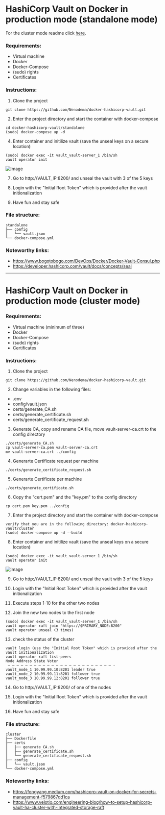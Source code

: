 # HashiCorp Vault on Docker in production mode (standalone mode)

For the cluster mode readme click [here](https://github.com/cisolutions-nl/docker-hashicorp-vault#hashicorp-vault-on-docker-in-production-mode-cluster-mode).

### Requirements:

* Virtual machine
* Docker
* Docker-Compose
* (sudo) rights
* Certificates

### Instructions:

1) Clone the project
```
git clone https://github.com/Nenodema/docker-hashicorp-vault.git
```
2) Enter the project directory and start the container with docker-compose
```
cd docker-hashicorp-vault/standalone
(sudo) docker-compose up -d
```
4) Enter container and initilize vault (save the unseal keys on a secure location)
```
(sudo) docker exec -it vault_vault-server_1 /bin/sh
vault operator init
```
![image](https://user-images.githubusercontent.com/33698556/212346090-229f6778-811a-46ee-8cf0-1688685cf548.png)

7) Go to http://VAULT_IP:8200/ and unseal the vault with 3 of the 5 keys

8) Login with the "Initial Root Token" which is provided after the vault initionalization

9) Have fun and stay safe

### File structure:

```
standalone
├── config
│   └── vault.json
└── docker-compose.yml
```
### Noteworthy links:

* https://www.bogotobogo.com/DevOps/Docker/Docker-Vault-Consul.php
* https://developer.hashicorp.com/vault/docs/concepts/seal


------------------------------------------------------------------------------------------------------------


# HashiCorp Vault on Docker in production mode (cluster mode)

### Requirements:

* Virtual machine (minimum of three)
* Docker
* Docker-Compose
* (sudo) rights
* Certificates

### Instructions:

1) Clone the project
```
git clone https://github.com/Nenodema/docker-hashicorp-vault.git
```
2) Change variables in the following files:
* .env
* config/vault.json
* certs/generate_CA.sh
* certs/generate_certificate.sh
* certs/generate_certificate_request.sh
3) Generate CA, copy and rename CA file, move vault-server-ca.crt to the config directory
```
./certs/generate_CA.sh
cp vault-server-ca.pem vault-server-ca.crt
mv vault-server-ca.crt ../config
```
4) Generarte Certificate request per machine
```
./certs/generate_certificate_request.sh
```
5) Generarte Certificate per machine
```
./certs/generate_certificate.sh
```
6) Copy the "cert.pem" and the "key.pm" to the config directory
```
cp cert.pem key.pem ../config
```
7) Enter the project directory and start the container with docker-compose
```
verify that you are in the following directory: docker-hashicorp-vault/cluster
(sudo) docker-compose up -d --build
```
8) Enter container and initilize vault (save the unseal keys on a secure location)
```
(sudo) docker exec -it vault_vault-server_1 /bin/sh
vault operator init
```
![image](https://user-images.githubusercontent.com/33698556/212346090-229f6778-811a-46ee-8cf0-1688685cf548.png)

9) Go to http://VAULT_IP:8200/ and unseal the vault with 3 of the 5 keys

10) Login with the "Initial Root Token" which is provided after the vault initionalization

11) Execute steps 1-10 for the other two nodes

12) Join the new two nodes to the first node
```
(sudo) docker exec -it vault_vault-server_1 /bin/sh
vault operator raft join "https://$PRIMARY_NODE:8200"
vault operator unseal (3 times)
```
13) check the status of the cluster
```
vault login (use the "Initial Root Token" which is provided after the vault initionalization
vault operator raft list-peers
Node Address State Voter
 — — — — — — — — — — — — — — — — — — — — — — — — -
vault_node_1 10.99.99.10:8201 leader true
vault_node_2 10.99.99.11:8201 follower true
vault_node_3 10.99.99.12:8201 follower true
```
14) Go to http://VAULT_IP:8200/ of one of the nodes

15) Login with the "Initial Root Token" which is provided after the vault initionalization

16) Have fun and stay safe

### File structure:

```
cluster
├── Dockerfile
├── certs
│   ├── generate_CA.sh
│   ├── generate_certificate.sh
│   └── generate_certificate_request.sh
├── config
│   └── vault.json
└── docker-compose.yml

```
### Noteworthy links:

* https://fongyang.medium.com/hashicorp-vault-on-docker-for-secrets-management-f579867dd1ca
* https://www.velotio.com/engineering-blog/how-to-setup-hashicorp-vault-ha-cluster-with-integrated-storage-raft
